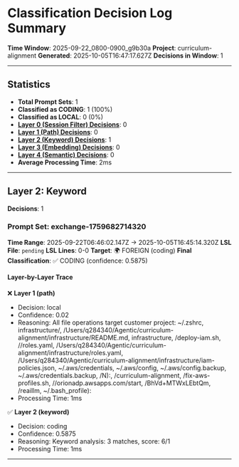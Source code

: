 # Classification Decision Log Summary

**Time Window**: 2025-09-22_0800-0900_g9b30a
**Project**: curriculum-alignment
**Generated**: 2025-10-05T16:47:17.627Z
**Decisions in Window**: 1

---

## Statistics

- **Total Prompt Sets**: 1
- **Classified as CODING**: 1 (100%)
- **Classified as LOCAL**: 0 (0%)
- **[Layer 0 (Session Filter) Decisions](#layer-0-session-filter)**: 0
- **[Layer 1 (Path) Decisions](#layer-1-path)**: 0
- **[Layer 2 (Keyword) Decisions](#layer-2-keyword)**: 1
- **[Layer 3 (Embedding) Decisions](#layer-3-embedding)**: 0
- **[Layer 4 (Semantic) Decisions](#layer-4-semantic)**: 0
- **Average Processing Time**: 2ms

---

## Layer 2: Keyword

**Decisions**: 1

### Prompt Set: exchange-1759682714320

**Time Range**: 2025-09-22T06:46:02.147Z → 2025-10-05T16:45:14.320Z
**LSL File**: `pending`
**LSL Lines**: 0-0
**Target**: 🌍 FOREIGN (coding)
**Final Classification**: ✅ CODING (confidence: 0.5875)

#### Layer-by-Layer Trace

❌ **Layer 1 (path)**
- Decision: local
- Confidence: 0.02
- Reasoning: All file operations target customer project: ~/.zshrc, infrastructure/, /Users/q284340/Agentic/curriculum-alignment/infrastructure/README.md, infrastructure, /deploy-iam.sh, //roles.yaml, /Users/q284340/Agentic/curriculum-alignment/infrastructure/roles.yaml, /Users/q284340/Agentic/curriculum-alignment/infrastructure/iam-policies.json, ~/.aws/credentials, ~/.aws/config, ~/.aws/config.backup, ~/.aws/credentials.backup, /N):, /curriculum-alignment, /fix-aws-profiles.sh, //orionadp.awsapps.com/start, /BhVd+MTWxLEbtQm, /reaillm, ~/.bash_profile):
- Processing Time: 1ms

✅ **Layer 2 (keyword)**
- Decision: coding
- Confidence: 0.5875
- Reasoning: Keyword analysis: 3 matches, score: 6/1
- Processing Time: 1ms

---

